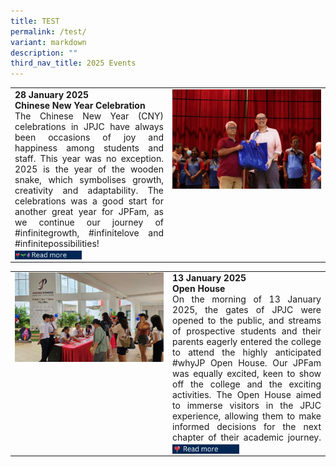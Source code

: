 ```yaml
---
title: TEST
permalink: /test/
variant: markdown
description: ""
third_nav_title: 2025 Events
---
```

<table style="width:100%">
   <tbody><tr>
<td style="width:50%;text-align:inter-word"><div style="text-align: justify; text-justify: inter-word;"><b>	28 January 2025</b><br>
<b>Chinese New Year Celebration</b><br>
The Chinese New Year (CNY) celebrations in JPJC have always been occasions of joy and happiness among students and staff. This year was no exception. 2025 is the year of the wooden snake, which symbolises growth, creativity and adaptability. The celebrations was a good start for another great year for JPFam, as we continue our journey of #infinitegrowth, #infinitelove and #infinitepossibilities!<br>
<a href="/life-at-jpjc/2025-events/cny/"><img style="width:45%;vertical-align: middle;" src="/images/2025%20Life@JPJC/Misc/LGI.gif"></a>
</div></td>
		 
<td style="width:50%;vertical-align: top;"><figure style="margin:auto;width:100%;">
<img src="/images/2025%20Life@JPJC/CNY%20Celebrations/cny1.jpg">
</figure></td>
</tr>
</tbody></table>


<table style="width:100%">
   <tbody><tr>
    <td style="width:50%;vertical-align: top;"><figure style="margin:auto;width:100%;">
<img src="/images/2025%20Life@JPJC/Open%20House/OH_1.jpg">
			</figure>
    </td>
		 
<td style="width:50%;text-align:inter-word"><div style="text-align: justify; text-justify: inter-word;">
			<b>	13 January 2025</b><br>
			<b>Open House</b><br>
On the morning of 13 January 2025, the gates of JPJC were opened to the public, and streams of prospective students and their parents eagerly entered the college to attend the highly anticipated #whyJP Open House. Our JPFam was equally excited, keen to show off the college and the exciting activities. The Open House aimed to immerse visitors in the JPJC experience, allowing them to make informed decisions for the next chapter of their academic journey. 
<a href="/life-at-jpjc/2025-events/open-house/"><img style="width:45%;vertical-align: middle;" src="/images/2025%20Life@JPJC/Misc/Love.gif"></a></div></td>
</tr>
</tbody></table>